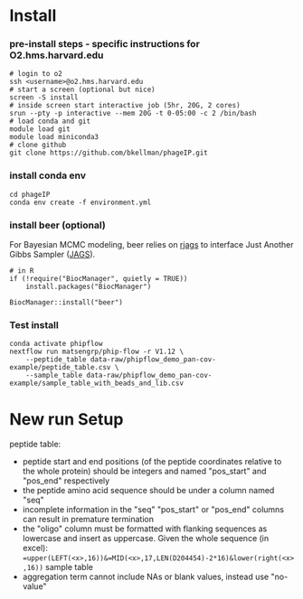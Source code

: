 # Install

### pre-install steps - specific instructions for O2.hms.harvard.edu
```
# login to o2
ssh <username>@o2.hms.harvard.edu
# start a screen (optional but nice)
screen -S install
# inside screen start interactive job (5hr, 20G, 2 cores)
srun --pty -p interactive --mem 20G -t 0-05:00 -c 2 /bin/bash
# load conda and git
module load git
module load miniconda3
# clone github
git clone https://github.com/bkellman/phageIP.git
```

### install conda env
```
cd phageIP
conda env create -f environment.yml
```

### install beer (optional)
For Bayesian MCMC modeling, beer relies on [rjags]([url](https://cran.r-project.org/web/packages/rjags/index.html)) to interface Just Another Gibbs Sampler ([JAGS]([url](https://mcmc-jags.sourceforge.io/))).
```
# in R
if (!require("BiocManager", quietly = TRUE))
    install.packages("BiocManager")

BiocManager::install("beer")
```

### Test install
```
conda activate phipflow
nextflow run matsengrp/phip-flow -r V1.12 \
    --peptide_table data-raw/phipflow_demo_pan-cov-example/peptide_table.csv \
    --sample_table data-raw/phipflow_demo_pan-cov-example/sample_table_with_beads_and_lib.csv
```

# New run Setup

peptide table:
- peptide start and end positions (of the peptide coordinates relative to the whole protein) should be integers and named "pos_start" and "pos_end" respectively
- the peptide amino acid sequence should be under a column named "seq"
- incomplete information in the "seq" "pos_start" or "pos_end" columns can result in premature termination
- the "oligo" column must be formatted with flanking sequences as lowercase and insert as uppercase. Given the whole sequence (in excel): `=upper(LEFT(<x>,16))&=MID(<x>,17,LEN(D204454)-2*16)&lower(right(<x>,16))`
sample table
- aggregation term cannot include NAs or blank values, instead use "no-value"
